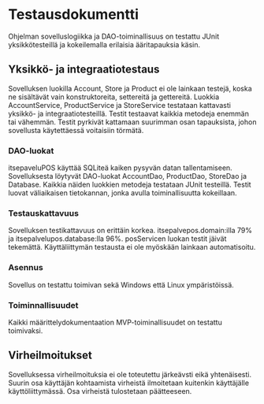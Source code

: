 # Testausdokumentti

Ohjelman sovelluslogiikka ja DAO-toiminallisuus on testattu JUnit yksikkötesteillä ja kokeilemalla erilaisia ääritapauksia käsin. 

## Yksikkö- ja integraatiotestaus

Sovelluksen luokilla Account, Store ja Product ei ole lainkaan testejä, koska ne sisältävät vain konstruktoreita, settereitä ja gettereitä.
Luokkia AccountService, ProductService ja StoreService testataan kattavasti yksikkö- ja integraatiotesteillä. Testit testaavat kaikkia metodeja 
enemmän tai vähemmän. Testit pyrkivät kattamaan suurimman osan tapauksista, johon sovellusta käytettäessä voitaisiin törmätä.

### DAO-luokat

itsepaveluPOS käyttää SQLiteä kaiken pysyvän datan tallentamiseen. Sovelluksesta löytyvät DAO-luokat AccountDao, ProductDao, StoreDao ja Database.
Kaikkia näiden luokkien metodeja testataan JUnit testeillä. Testit luovat väliaikaisen tietokannan, jonka avulla toiminallisuutta kokeillaan.

### Testauskattavuus

Sovelluksen testikattavuus on erittäin korkea. itsepalvepos.domain:illa 79% ja itsepalvelupos.database:lla 96%. posServicen luokan testit jäivät tekemättä.
Käyttäliittymän testausta ei ole myöskään lainkaan automatisoitu.

### Asennus

Sovellus on testattu toimivan sekä Windows että Linux ympäristöissä.

### Toiminnallisuudet

Kaikki määrittelydokumentaation MVP-toiminallisuudet on testattu toimivaksi.

## Virheilmoitukset

Sovelluksessa virheilmoituksia ei ole toteutettu järkeävsti eikä yhtenäisesti. Suurin osa käyttäjän kohtaamista virheistä ilmoitetaan kuitenkin
käyttäjälle käyttöliittymässä. Osa virheistä tulostetaan päätteeseen.

